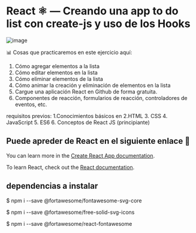 # React ⚛️  — Creando una app to do list con create-js y uso de los Hooks

![image](https://user-images.githubusercontent.com/109869139/208327223-b0665aa3-f6c6-42cb-b265-2991582cc60c.png)

📊 Cosas que practicaremos en este ejercicio aquí:
1. Cómo agregar elementos a la lista
2. Cómo editar elementos en la lista
3. Cómo eliminar elementos de la lista
4. Cómo animar la creación y eliminación de elementos en la lista
5. Cargue una aplicación React en Github de forma gratuita.
6. Componentes de reacción, formularios de reacción, controladores de eventos, etc.

requisitos previos:
1.Conocimientos básicos en
2.HTML
3. CSS
4. JavaScript
5. ES6
6. Conceptos de React JS (principiante)








## Puede apreder de React en el siguiente enlace 💯

You can learn more in the [Create React App documentation](https://facebook.github.io/create-react-app/docs/getting-started).

To learn React, check out the [React documentation](https://reactjs.org/).


## dependencias a instalar

$ npm i --save @fortawesome/fontawesome-svg-core

$ npm i --save @fortawesome/free-solid-svg-icons

$ npm i --save @fortawesome/react-fontawesome


